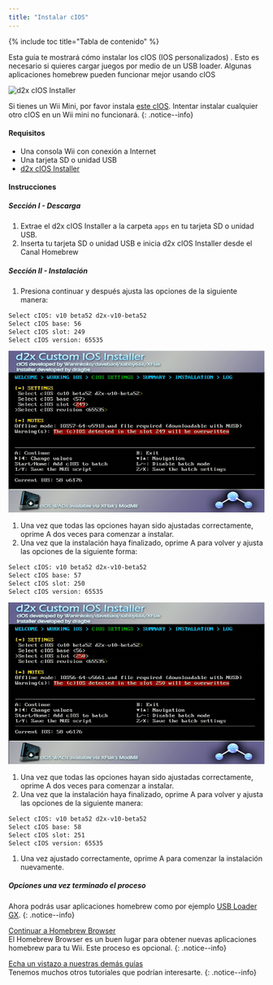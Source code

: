 ```yaml
---
title: "Instalar cIOS"
---
```


{% include toc title="Tabla de contenido" %}

Esta guía te mostrará cómo instalar los cIOS (IOS personalizados) . Esto es necesario si quieres cargar juegos por medio de un USB loader. Algunas aplicaciones homebrew pueden funcionar mejor usando cIOS

![d2x cIOS Installer](/images/cIOS.png)

Si tienes un Wii Mini, por favor instala [este cIOS](cios-mini). Intentar instalar cualquier otro cIOS en un Wii mini no funcionará.
{: .notice--info}

#### Requisitos

* Una consola Wii con conexión a Internet
* Una tarjeta SD o unidad USB
* [d2x cIOS Installer](/assets/files/d2x-cIOS-Installer-Wii.zip)

#### Instrucciones

##### Sección I - Descarga

1. Extrae el d2x cIOS Installer a la carpeta `apps` en tu tarjeta SD o unidad USB.
1. Inserta tu tarjeta SD o unidad USB e inicia d2x cIOS Installer desde el Canal Homebrew

##### Sección II - Instalación

1. Presiona continuar y después ajusta las opciones de la siguiente manera:
```
Select cIOS: v10 beta52 d2x-v10-beta52
Select cIOS base: 56
Select cIOS slot: 249
Select cIOS version: 65535
```
![Instalar cIOS 249](/images/Wii/Install249.png)
1. Una vez que todas las opciones hayan sido ajustadas correctamente, oprime A dos veces para comenzar a instalar.
1. Una vez que la instalación haya finalizado, oprime A para volver y ajusta las opciones de la siguiente forma:
```
Select cIOS: v10 beta52 d2x-v10-beta52
Select cIOS base: 57
Select cIOS slot: 250
Select cIOS version: 65535
```
![Instalar cIOS 250](/images/Wii/Install250.png)
1. Una vez que todas las opciones hayan sido ajustadas correctamente, oprime A dos veces para comenzar a instalar.
1. Una vez que la instalación haya finalizado, oprime A para volver y ajusta las opciones de la siguiente manera:
```
Select cIOS: v10 beta52 d2x-v10-beta52
Select cIOS base: 58
Select cIOS slot: 251
Select cIOS version: 65535
```
1. Una vez ajustado correctamente, oprime A para comenzar la instalación nuevamente.

##### Opciones una vez terminado el proceso

Ahora podrás usar aplicaciones homebrew como por ejemplo [USB Loader GX](usbloadergx).
{: .notice--info}

[Continuar a Homebrew Browser](hbb)<br> El Homebrew Browser es un buen lugar para obtener nuevas aplicaciones homebrew para tu Wii. Este proceso es opcional.
{: .notice--info}

[Echa un vistazo a nuestras demás guías](site-navigation)<br> Tenemos muchos otros tutoriales que podrían interesarte.
{: .notice--info}
